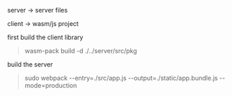 server -> server files

client -> wasm/js project

first build the client library
> wasm-pack build -d ./../server/src/pkg

build the server
> sudo webpack --entry=./src/app.js --output=./static/app.bundle.js --mode=production
